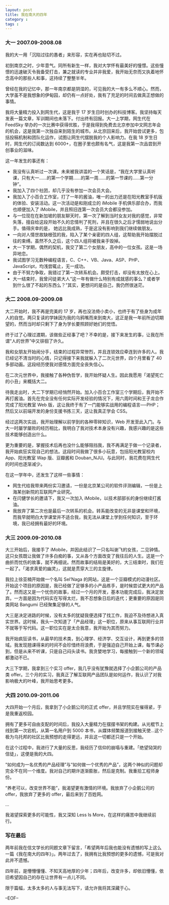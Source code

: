 ```yaml
---
layout: post
title: 我在南大的四年
category : 
tags : 
---
```


### 大一 2007.09-2008.08

我的大一用「沉陷过往的愚者」来形容，实在再也贴切不过。

初到南京之时，少年意气。同所有新生一样，我对大学怀有最美好的憧憬。这些憧憬的迅速破灭令我备受打击，兼之就读的专业并非我爱，我开始无奈而又执着地怀念高中的那些人和事，这持续了整整半年。

曾经在我的记忆中，那一年南京都是阴湿的，可见我的大一有多么不顺心。然而，大学虽不是我想象的伊甸园，却仍有一点好处，我有了充足的时间去做真正想做的事情。

我将大量精力投入到网生代，这是我于 17 岁生日时创办的科技博客。我坚持每天发表一篇文章，军训期间也未落下。付出终有回报。大一上学期，网生代在 FeedSky 举办的一次比赛中获得优胜，于是我得到免费去北京参加中文网志年会的机会，这是我第一次独自来到陌生的城市。从北京回来后，我开始尝试更多，包括投稿机制和团队化运作，试图让网生代摆脱我的个人影响力。在我 18 岁生日时，网生代的订阅数达到 6000+，在圈子里也颇有名气，这是我第一次品尝到开创事业的滋味。

这一年发生的事还有：


* 我没有认真听过一次课。未来被我讲滥的一个笑话是，“我在大学里认真听课，只有大一……的第一个学期……的第一周……的第一节课的……第一分钟”。
* 我加入了四个社团，却几乎没有参加一次会员大会。
* 我加入了小百合工作室，打了一年的酱油，唯一的出力还是在阳光教室手机版的体验、安装活动。这一次活动是和刚成立的 iMobile 手机俱乐部合办，而我也顺便加入了 iMobile，并且照旧连第一次会员大会都没参加。
* 与一位现在在新加坡的朋友聊天时，第一次了解到当时女友对我的感觉，非常失落，擅自给这段开始不久的恋情判了死刑，并且在很久之后才懦弱地说出分手。值得庆幸的是， 她远比我成熟，于是这没有影响到我们继续做朋友。
* 一向对人情世故缺根弦的我，陷入了某个亲密的四人组，这帮助我开始摆脱过往的束缚。虽然不久之后，这个四人组将被我亲手毁掉。
* 大一下学期，偶然的契机，我交了第二个女朋友，高中的一位女孩。这是一场异地恋。
* 我试图学习无数种编程语言，C、C++、VB、Java、ASP、PHP、JavaScript，均浅尝辄止，无一成功。
* 由于不努力争取，我错过了第一次转系机会。颇受打击，却没有太放在心上。
* 大一结束时，我曾问徒弟大人“这一年有做什么特别有成就感的事么？或者学到什么很了不起的东西么？”其实，更想问的是自己，我仍然很迷茫。

### 大二 2008.09-2009.08

大二开始时，我不再是完美的 17 岁，再也没法倚小卖小，也终于有了些身为成年人的自觉。两只复读的学妹因为我的乌鸦嘴而来到南大，这正是我一年前所迫切期望的，然而当时却只剩下了身为学长要照顾好她们的觉悟。

终于过了心理过渡期，该做些正经事了吧？不幸的是，接下来发生的事，让我在所谓“人的世界”中又徘徊了许久。

我和女朋友开始闹分手，结束的过程异常惨烈，并且连锁效应牵连到许多的人。我已经记不清当时的心情，只记得接下来我就躲入了二次元世界，四个月里看了 40 多部动画。这段经历使我对感情方面完全丧失信心。

在二次元世界中，我接触了各种伪哲学，我开始怀疑人生。因此我愿用「渴望死亡的小丑」来概括大二。

待我走出时，大二下学期已经悄然开始。加入小百合工作室三个学期后，我开始不再打酱油。首先在完全没有任何实际开发经验的情况下，用六周时间和王子龙合作完成了阳光教室 Web 版，这让我终于有了一门能够实战用的编程语言──PHP；然后又以前端开发的身份支援书拣三天，这让我真正学会 CSS。

经过这两次实战，我开始理解以前学到的各种零碎知识，Web 开发至此入门。与大一时屡学屡败的经历相比，我明白了我对技术本身没有兴趣，我感兴趣的是这些技术能够创造出什么。

更为重要的是，掌握技术后再也没什么能够阻挡我，我不再满足于做一个记录者，我开始疯狂实现自己的想法。这段时间我做了很多小玩意，包括阳光教室校内 App、阳光教室 Wap 版、豆瓣酱和 Douban_NJU。与此同时，我花费在网生代的时间也逐渐减少。

在这一学年中，还发生了这样一些事情：

* 网生代给我带来两份实习邀请，一份是北京某公司的软件评测编辑，一份是上海某创新院的互联网产业研究。
* 在闫健学长的邀请下，我又一次加入 iMobile，以技术部部长的身份继续打酱油。
* 我放弃了第二次也是最后一次转系的机会。转系能改变的无非是课堂和环境，而我早就明白大学课堂并不适合我，我无法从课堂上学到任何知识，至于环境，我已经拥有最好的环境。

### 大三 2009.09-2010.08

大三开始后，我接手了 iMobile，并因此结识了一只名叫谢飞的女孩，二见钟情。这只女孩既让我做了许多白痴的事，又从各个方面改变了我往后的人生。这是一个曲折而忧伤的故事，就不再细说。然而故事的结局是美好的，大三结束时，我们在一起了。「渴求真爱的幽灵」，这就是贯穿大三的主旋律。

我拉上徐亚楠开始做一个名叫 Sel’Naga 的网站，这是一个豆瓣模式的动漫社区。开始这个项目的原因是，我已经做了足够多的小产品练手，是时候尝试更大的产品了。然而这又是一个忧伤的故事，经过一个月的开发，基本功能完成后，我决定放弃。一方面是因为代码实在写得太烂，我不忍想象日后的迭代；更重要的原因是同类网站 Bangumi 已经聚集足够的人气。

大三是决定进路的时候，没有太多的犹疑我便选择了找工作，我迫不及待想进入真实世界。这时候，我头一次知道了「产品经理」这一职位，原来从事互联网行业并不就等于写代码。这一职位实在是太合我意，我开始为其而努力。

我开始疯狂读书，从最早的技术类，到心理学、经济学、交互设计，再到更多的领域。我发现翘课得来的时间不会珍惜终将浪费，于是强迫自己开始上课，每节课必到，但是从来不听课，只是自己闷头读书。我贪婪地学习，每接触到一个新的领域都激动不已。

大三下学期，我拿到三个实习 offer，我几乎没有犹豫就选择了小企鹅公司的产品类 offer。三个月的实习，我真正了解互联网产品团队是如何运作，我认识了对我影响极大的叶峰，我开始思考更多。

### 大四 2010.09-2011.06

大四开始一个月后，我拿到了小企鹅公司的正式 offer，并且学院实在催得紧，于是我重返校园。

拥有了更多可自由支配的时间后，我投入大量精力在摆摆书架的构建。从光棍节上线到第一次宕机，从第一名用户到 5000 本书，从媒体频繁报道到接触天使…这个极为乌托邦的社区比我预想的走得更远，并且这一切都还只是一个开始。

在这个过程中，我进行了大量的反思，我经历了信仰的崩塌与重建。「绝望恸哭的信徒」，这便是我的大四。

“如何成为一名优秀的产品经理”与“如何做一个优秀的产品”，这两个神似的问题却完全不在同一个维度。我对自己的期许逐渐膨胀，然后是克制。我重拾工程师身份。

“养老可以，改变世界不能”，我渴望更有激情的环境。我放弃了小企鹅公司的 offer，我放弃了更多的 offer，最后来到了百姓网。

…

我渴望探索更多的可能性，我又深知 Less Is More，在这样的痛苦中我继续前行。

### 写在最后

两年前我在信文学长的同题文章下留言，「希望两年后我也能没有遗憾的写上这么一篇《我在南大的四年》」。两年过去了，我拥有比我预想的更多的遗憾，可是我对此并不遗憾。

四年前，是懵懵懂懂、不知天高地厚的少年；四年后，改变许多，却依旧懵懂，依旧希望因自己的存在让世界有一点儿不同。

限于篇幅，太多太多的人与事无法写下，请允许我将其深藏于心。

–EOF–